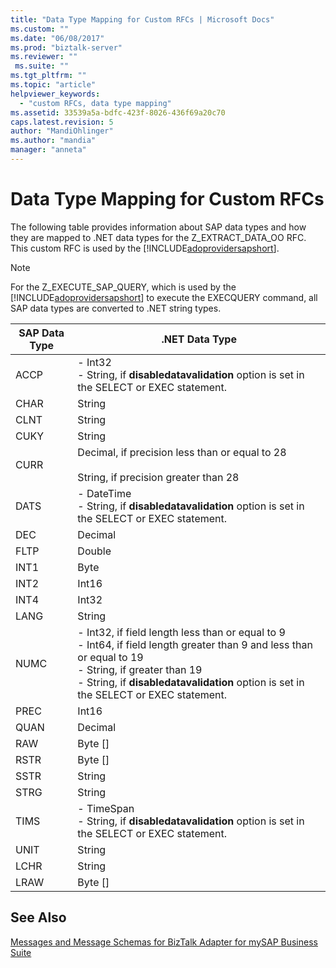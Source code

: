 ```yaml
---
title: "Data Type Mapping for Custom RFCs | Microsoft Docs"
ms.custom: ""
ms.date: "06/08/2017"
ms.prod: "biztalk-server"
ms.reviewer: ""
 ms.suite: ""
ms.tgt_pltfrm: ""
ms.topic: "article"
helpviewer_keywords: 
  - "custom RFCs, data type mapping"
ms.assetid: 33539a5a-bdfc-423f-8026-436f69a20c70
caps.latest.revision: 5
author: "MandiOhlinger"
ms.author: "mandia"
manager: "anneta"
---
```

# Data Type Mapping for Custom RFCs
The following table provides information about SAP data types and how they are mapped to .NET data types for the Z_EXTRACT_DATA_OO RFC. This custom RFC is used by the [!INCLUDE[adoprovidersapshort](../../includes/adoprovidersapshort-md.md)].  
  
> [!NOTE]
>  For the Z_EXECUTE_SAP_QUERY, which is used by the [!INCLUDE[adoprovidersapshort](../../includes/adoprovidersapshort-md.md)] to execute the EXECQUERY command, all SAP data types are converted to .NET string types.  
  
|SAP Data Type|.NET Data Type|  
|-------------------|--------------------|  
|ACCP|-   Int32<br />-   String, if **disabledatavalidation** option is set in the SELECT or EXEC statement.|  
|CHAR|String|  
|CLNT|String|  
|CUKY|String|  
|CURR|Decimal, if precision less than or equal to 28<br /><br /> String, if precision greater than 28|  
|DATS|-   DateTime<br />-   String, if **disabledatavalidation** option is set in the SELECT or EXEC statement.|  
|DEC|Decimal|  
|FLTP|Double|  
|INT1|Byte|  
|INT2|Int16|  
|INT4|Int32|  
|LANG|String|  
|NUMC|-   Int32, if field length less than or equal to 9<br />-   Int64, if field length greater than 9 and less than or equal to 19<br />-   String, if greater than 19<br />-   String, if **disabledatavalidation** option is set in the SELECT or EXEC statement.|  
|PREC|Int16|  
|QUAN|Decimal|  
|RAW|Byte []|  
|RSTR|Byte []|  
|SSTR|String|  
|STRG|String|  
|TIMS|-   TimeSpan<br />-   String, if **disabledatavalidation** option is set in the SELECT or EXEC statement.|  
|UNIT|String|  
|LCHR|String|  
|LRAW|Byte []|  
  
## See Also  
 [Messages and Message Schemas for BizTalk Adapter for mySAP Business Suite](../../adapters-and-accelerators/adapter-sap/messages-and-message-schemas-for-biztalk-adapter-for-mysap-business-suite.md)